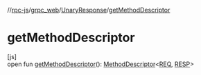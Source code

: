 //[rpc-js](../../../index.md)/[grpc_web](../index.md)/[UnaryResponse](index.md)/[getMethodDescriptor](get-method-descriptor.md)

# getMethodDescriptor

[js]\
open fun [getMethodDescriptor](get-method-descriptor.md)(): [MethodDescriptor](../-method-descriptor/index.md)&lt;[REQ](index.md), [RESP](index.md)&gt;
